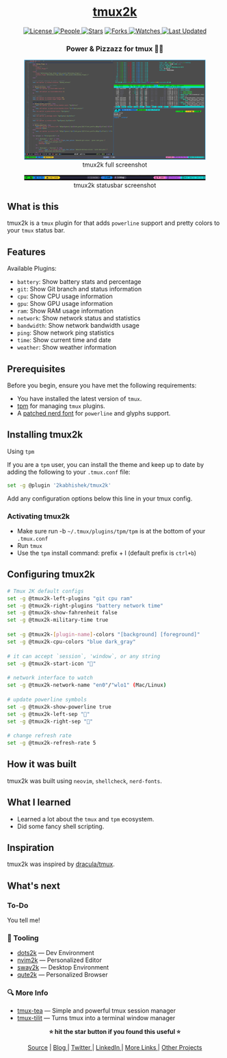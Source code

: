 <div align = "center">

<h1><a href="https://2kabhishek.github.io/tmux2k">tmux2k</a></h1>

<a href="https://github.com/2KAbhishek/tmux2k/blob/main/LICENSE">
<img alt="License" src="https://img.shields.io/github/license/2kabhishek/tmux2k?style=flat&color=eee&label="> </a>

<a href="https://github.com/2KAbhishek/tmux2k/graphs/contributors">
<img alt="People" src="https://img.shields.io/github/contributors/2kabhishek/tmux2k?style=flat&color=ffaaf2&label=People"> </a>

<a href="https://github.com/2KAbhishek/tmux2k/stargazers">
<img alt="Stars" src="https://img.shields.io/github/stars/2kabhishek/tmux2k?style=flat&color=98c379&label=Stars"></a>

<a href="https://github.com/2KAbhishek/tmux2k/network/members">
<img alt="Forks" src="https://img.shields.io/github/forks/2kabhishek/tmux2k?style=flat&color=66a8e0&label=Forks"> </a>

<a href="https://github.com/2KAbhishek/tmux2k/watchers">
<img alt="Watches" src="https://img.shields.io/github/watchers/2kabhishek/tmux2k?style=flat&color=f5d08b&label=Watches"> </a>

<a href="https://github.com/2KAbhishek/tmux2k/pulse">
<img alt="Last Updated" src="https://img.shields.io/github/last-commit/2kabhishek/tmux2k?style=flat&color=e06c75&label="> </a>

<h3>Power & Pizzazz for tmux 🥊💅</h3>

<figure>
  <img src= "images/screenshot-full.png" alt="tmux2k Demo">
  <br/>
  <figcaption>tmux2k full screenshot</figcaption>
</figure>

<figure>
  <img src= "images/screenshot.png" alt="tmux2k Demo">
  <br/>
  <figcaption>tmux2k statusbar screenshot</figcaption>
</figure>

</div>

## What is this

tmux2k is a `tmux` plugin for that adds `powerline` support and pretty colors to your `tmux` status bar.

## Features

Available Plugins:

- `battery`: Show battery stats and percentage
- `git`: Show Git branch and status information
- `cpu`: Show CPU usage information
- `gpu`: Show GPU usage information
- `ram`: Show RAM usage information
- `network`: Show network status and statistics
- `bandwidth`: Show network bandwidth usage
- `ping`: Show network ping statistics
- `time`: Show current time and date
- `weather`: Show weather information

## Prerequisites

Before you begin, ensure you have met the following requirements:

- You have installed the latest version of `tmux`.
- [tpm](https://github.com/tmux-plugins/tpm) for managing `tmux` plugins.
- A [patched nerd font](https://www.nerdfonts.com/) for `powerline` and glyphs support.

## Installing tmux2k

Using `tpm`

If you are a `tpm` user, you can install the theme and keep up to date by adding the following to your `.tmux.conf` file:

```bash
set -g @plugin '2kabhishek/tmux2k'

```

Add any configuration options below this line in your tmux config.

### Activating tmux2k

- Make sure run -b `~/.tmux/plugins/tpm/tpm` is at the bottom of your `.tmux.conf`
- Run `tmux`
- Use the `tpm` install command: prefix + I (default prefix is `ctrl+b`)

## Configuring tmux2k

```bash
# Tmux 2K default configs
set -g @tmux2k-left-plugins "git cpu ram"
set -g @tmux2k-right-plugins "battery network time"
set -g @tmux2k-show-fahrenheit false
set -g @tmux2k-military-time true

set -g @tmux2k-[plugin-name]-colors "[background] [foreground]"
set -g @tmux2k-cpu-colors "blue dark_gray"

# it can accept `session`, 'window`, or any string
set -g @tmux2k-start-icon ""

# network interface to watch
set -g @tmux2k-network-name "en0"/"wlo1" (Mac/Linux)

# update powerline symbols
set -g @tmux2k-show-powerline true
set -g @tmux2k-left-sep ""
set -g @tmux2k-right-sep ""

# change refresh rate
set -g @tmux2k-refresh-rate 5

```

## How it was built

tmux2k was built using `neovim`, `shellcheck`, `nerd-fonts`.

## What I learned

- Learned a lot about the `tmux` and `tpm` ecosystem.
- Did some fancy shell scripting.

## Inspiration

tmux2k was inspired by [dracula/tmux](https://github.com/dracula/tmux).

## What's next

### To-Do

You tell me!

### 🧰 Tooling

- [dots2k](https://github.com/2kabhishek/dots2k) — Dev Environment
- [nvim2k](https://github.com/2kabhishek/nvim2k) — Personalized Editor
- [sway2k](https://github.com/2kabhishek/sway2k) — Desktop Environment
- [qute2k](https://github.com/2kabhishek/qute2k) — Personalized Browser

### 🔍 More Info

- [tmux-tea](https://github.com/2kabhishek/tmux-tea) — Simple and powerful tmux session manager
- [tmux-tilit](https://github.com/2kabhishek/tmux-tilit) — Turns tmux into a terminal window manager

<div align="center">

<strong>⭐ hit the star button if you found this useful ⭐</strong><br>

<a href="https://github.com/2KAbhishek/tmux2k">Source</a>
| <a href="https://2kabhishek.github.io/blog" target="_blank">Blog </a>
| <a href="https://twitter.com/2kabhishek" target="_blank">Twitter </a>
| <a href="https://linkedin.com/in/2kabhishek" target="_blank">LinkedIn </a>
| <a href="https://2kabhishek.github.io/links" target="_blank">More Links </a>
| <a href="https://2kabhishek.github.io/projects" target="_blank">Other Projects </a>

</div>
